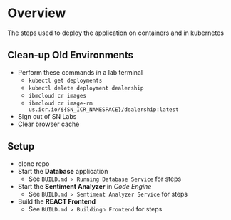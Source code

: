 # Overview
The steps used to deploy  the application on containers and in kubernetes

## Clean-up Old Environments
* Perform these commands in a lab terminal
    * `kubectl get deployments`
    * `kubectl delete deployment dealership`
    * `ibmcloud cr images`
    * `ibmcloud cr image-rm us.icr.io/${SN_ICR_NAMESPACE}/dealership:latest`
* Sign out of SN Labs
* Clear browser cache

## Setup
* clone repo
* Start the **Database** application
    * See `BUILD.md > Running Database Service` for steps
* Start the **Sentiment Analyzer** in *Code Engine*
    * See `BUILD.md > Sentiment Analyzer Service` for steps
* Build the **REACT Frontend** 
    * See `BUILD.md > Buildingn Frontend` for steps